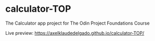 # calculator-TOP
The Calculator app project for The Odin Project Foundations Course

Live preview: https://axelklaudedelgado.github.io/calculator-TOP/
